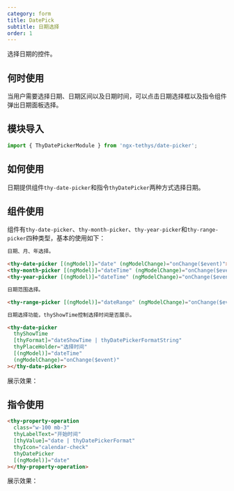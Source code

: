 ```yaml
---
category: form
title: DatePick
subtitle: 日期选择
order: 1
---
```

<div class="dg-alert dg-alert-info">选择日期的控件。</div>

## 何时使用

当用户需要选择日期、日期区间以及日期时间，可以点击日期选择框以及指令组件弹出日期面板选择。
## 模块导入
```ts
import { ThyDatePickerModule } from 'ngx-tethys/date-picker';

```
## 如何使用

日期提供组件`thy-date-picker`和指令`thyDatePicker`两种方式选择日期。

## 组件使用

组件有`thy-date-picker`、`thy-month-picker`、`thy-year-picker`和`thy-range-picker`四种类型，基本的使用如下：

```html
日期、月、年选择。

<thy-date-picker [(ngModel)]="date" (ngModelChange)="onChange($event)"></thy-date-picker>
<thy-month-picker [(ngModel)]="dateTime" (ngModelChange)="onChange($event)"></thy-month-picker>
<thy-year-picker [(ngModel)]="dateTime" (ngModelChange)="onChange($event)"></thy-year-picker>

日期范围选择。

<thy-range-picker [(ngModel)]="dateRange" (ngModelChange)="onChange($event)"></thy-range-picker>

日期选择功能，thyShowTime控制选择时间是否展示。

<thy-date-picker
  thyShowTime
  [thyFormat]="dateShowTime | thyDatePickerFormatString"
  thyPlaceHolder="选择时间"
  [(ngModel)]="dateTime"
  (ngModelChange)="onChange($event)"
></thy-date-picker>

```
展示效果：
<example name="thy-date-picker-basic-example" inline>

## 指令使用

```html
<thy-property-operation
  class="w-100 mb-3"
  thyLabelText="开始时间"
  [thyValue]="date | thyDatePickerFormat"
  thyIcon="calendar-check"
  thyDatePicker
  [(ngModel)]="date"
></thy-property-operation>
```
展示效果：

<example name="thy-date-picker-directive-example" inline>
